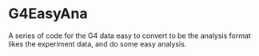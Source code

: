 # G4EasyAna
A series of code for the G4 data easy to convert to be the analysis format likes the experiment data, and do some easy analysis.
